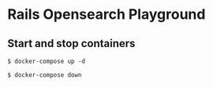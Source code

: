 # Rails Opensearch Playground

## Start and stop containers

```
$ docker-compose up -d
```

```
$ docker-compose down
```
